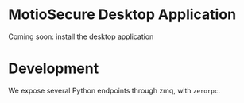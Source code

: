 # MotioSecure Desktop Application

Coming soon: install the desktop application

# Development

We expose several Python endpoints through zmq, with `zerorpc`.
